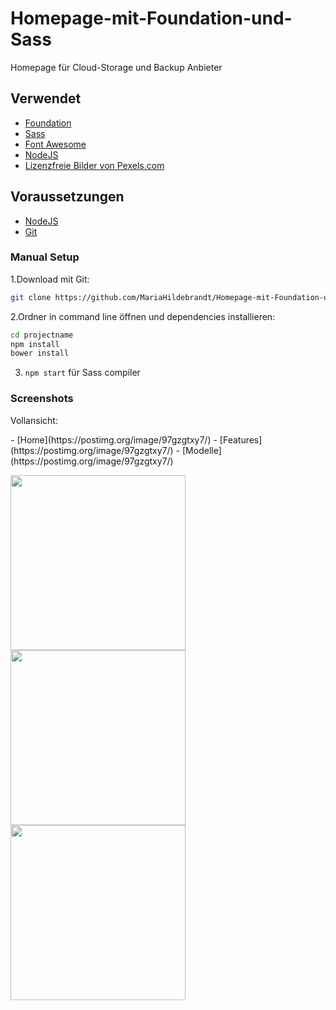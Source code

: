 # Homepage-mit-Foundation-und-Sass
Homepage für Cloud-Storage und Backup Anbieter 

## Verwendet
- [Foundation](http://foundation.zurb.com/)
- [Sass](http://foundation.zurb.com/sites/docs/v/5.5.3/sass.html)
- [Font Awesome](http://fontawesome.io/)
- [NodeJS](https://nodejs.org/en/) 
- [Lizenzfreie Bilder von Pexels.com](https://nodejs.org/en/) 

## Voraussetzungen

- [NodeJS](https://nodejs.org/en/) 
- [Git](https://git-scm.com/)


### Manual Setup

1.Download mit Git:

```bash
git clone https://github.com/MariaHildebrandt/Homepage-mit-Foundation-und-Sass projectname
```
2.Ordner in command line öffnen und dependencies installieren:

```bash
cd projectname
npm install
bower install
```

3. `npm start` für Sass compiler

### Screenshots

<p>Vollansicht:</p>
- [Home](https://postimg.org/image/97gzgtxy7/)
- [Features](https://postimg.org/image/97gzgtxy7/)
- [Modelle](https://postimg.org/image/97gzgtxy7/)

<p align="left">
  <img src="https://s19.postimg.org/wkf0zce1v/home.png"/  width="280">
  <img src="https://s19.postimg.org/72wmfqwbn/features.png"/  width="280">
  <img src="https://s19.postimg.org/jk7vgngv7/modelle.png"/  width="280">
</p>
